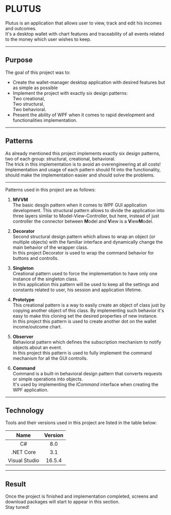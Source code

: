 # PLUTUS #

Plutus is an application that allows user to view, track and edit his incomes and outcomes.  
It's a desktop wallet with chart features and traceability of all events related to the money which user wishes to keep.

---

## Purpose ##

The goal of this project was to:  
* Create the wallet-manager desktop application with desired features but as simple as possible
* Implement the project with exactly six design patterns:  
Two creational,  
Two structural,  
Two behavioral.
* Present the ability of WPF when it comes to rapid development and functionalities implementation.

---

## Patterns ##

As already mentioned this project implements exactly six design patterns, two of each group: structural, creational, behavioral.  
The trick in this implementation is to avoid an overengineering at all costs!  
Implementation and usage of each pattern should fit into the functionality, should make the implementation easier and should solve the problems.

---
Patterns used in this project are as follows:

1. **MVVM**  
The basic desgin pattern when it comes to WPF GUI application development. This structural pattern allows to divide the application into three layers similar to Model-View-Controller, but here, instead of just controller the connector between **M**odel and **V**iew is a **V**iew**M**odel.

2. **Decorator**  
Second structural design pattern which allows to wrap an object (or multiple objects) with the familiar interface and dynamically change the main behavior of the wrapper class.  
In this project Decorator is used to wrap the command behavior for buttons and controlls.

3. **Singleton**  
Creational pattern used to force the implementation to have only one instance of the singleton class.  
In this application this pattern will be used to keep all the settings and constants related to user, his session and application lifetime.

4. **Prototype**  
This creational pattern is a way to easily create an object of class just by copying another object of this class. By implementing such behavior it's easy to make this cloning set the desired properties of new instance.  
In this project this pattern is used to create another dot on the wallet income/outcome chart.

5. **Observer**  
Behavioral pattern which defines the subscription mechanism to notify objects about an event.  
In this project this pattern is used to fully implement the command mechanism for all the GUI controlls.

6. **Command**  
Command is a built-in behavioral design pattern that converts requests or simple operations into objects.  
It's used by implementing the *ICommand* interface when creating the WPF application.

---

## Technology ##

Tools and their versions used in this project are listed in the table below:

|      Name     | Version |
|:-------------:|:-------:|
|       C#      |   8.0   |
|   .NET Core   |   3.1   |
| Visual Studio |  16.5.4 |


---

## Result ##
Once the project is finished and implementation completed, screens and download packages will start to appear in this section.  
Stay tuned!
